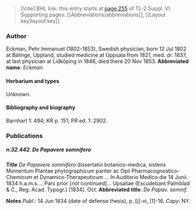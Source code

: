 > [!cite] BHL link: this entry starts at [page 255](https://www.biodiversitylibrary.org/page/33260243) of TL-2 Suppl. VI.
> Supporting pages: [[Abbreviations|abbreviations]], [[Layout key|layout key]].

### Author

Eckman, Pehr Immanuel (1802-1853), Swedish physician, born 12 Jul 1802 at Bälinge, Uppland, studied medicine at Uppsala from 1821, med. dr. 1837, at last physician at Lidköping in 1846, died there 20 Nov 1853. 
**Abbreviated name**: *Eckman*

#### Herbarium and types

Unknown.

#### Bibliography and biography

Barnhart 1: 494; KR p. 151; PR ed. 1: 2902.

### Publications

##### n.32.442. De Papavere somnifero

**Title**
*De Papavere somnifero* dissertatio botanico-medica, sistens Momentum Plantae phytographicum pariter ac Opii Pharmacognostico-Chemicum et Dynamico-Therapeuticum ... In Auditorio Medico die 14 Junii 1834 h.a.m.s.... Pars prior \[not continued\]... Upsaliae (Excudebant Palmblad & C., Reg. Acad. Typogr.) \[1834\]. Oct.
**Abbreviated title**: *De Papav. somnif.*

**Notes**
*Publ*.: 14 Jun 1834 (date of defense thesis), p. \[i\]-vi, \[1\]-16. *Copy*: NY.


